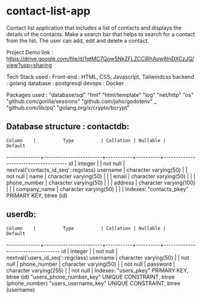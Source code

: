 # contact-list-app
Contact list application that includes a list of contacts and displays the details of the contacts. Make a search bar that helps to search for a contact from the list. The user can add, edit and delete a contact.

Project Demo link : https://drive.google.com/file/d/1qtMC7Qow5NkZFLZCCiRhAow8InDXCzJQ/view?usp=sharing

Tech Stack used :
Front-end : HTML, CSS, Javascript, Tailwindcss
backend : golang
database : postgresql
devops : Docker

Packages used :
"database/sql"
"fmt"
"html/template"
"log"
"net/http"
"os"
"github.com/gorilla/sessions"
"github.com/joho/godotenv"
_ "github.com/lib/pq"
"golang.org/x/crypto/bcrypt"


Database structure :
contactdb:
-----------------------------------------------------------------------------------------------------
    Column    |          Type          | Collation | Nullable |               Default
--------------+------------------------+-----------+----------+--------------------------------------
 id           | integer                |           | not null | nextval('contacts_id_seq'::regclass)
 username     | character varying(50)  |           | not null |
 name         | character varying(50)  |           |          |
 email        | character varying(50)  |           |          |
 phone_number | character varying(50)  |           |          |
 address      | character varying(100) |           |          |
 company_name | character varying(50)  |           |          |
Indexes:
    "contacts_pkey" PRIMARY KEY, btree (id)

userdb:
--------------------------------------------------------------------------------------------------
    Column    |          Type          | Collation | Nullable |              Default
--------------+------------------------+-----------+----------+-----------------------------------
 id           | integer                |           | not null | nextval('users_id_seq'::regclass)
 username     | character varying(50)  |           | not null | 
 phone_number | character varying(50)  |           | not null | 
 password     | character varying(255) |           | not null | 
Indexes:
    "users_pkey" PRIMARY KEY, btree (id)
    "users_phone_number_key" UNIQUE CONSTRAINT, btree (phone_number)
    "users_username_key" UNIQUE CONSTRAINT, btree (username)

